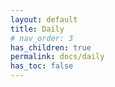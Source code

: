 ```yaml
---
layout: default
title: Daily
# nav_order: 3
has_children: true
permalink: docs/daily
has_toc: false
---
```


